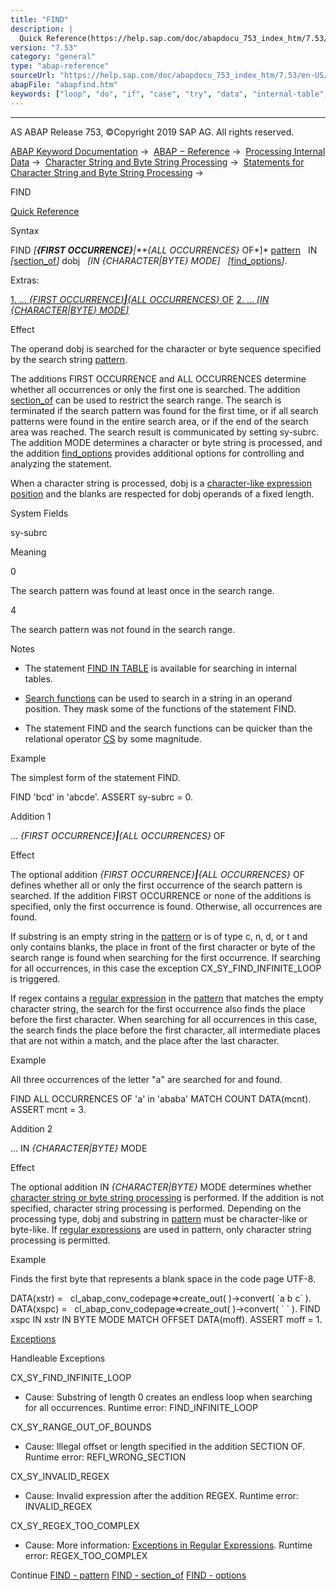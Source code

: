 ```yaml
---
title: "FIND"
description: |
  Quick Reference(https://help.sap.com/doc/abapdocu_753_index_htm/7.53/en-US/abapfind_shortref.htm) Syntax FIND FIRST OCCURRENCEALL OCCURRENCES OF pattern(https://help.sap.com/doc/abapdocu_753_index_htm/7.53/en-US/abapfind_pattern.htm) IN section_of(https://help.sap.c
version: "7.53"
category: "general"
type: "abap-reference"
sourceUrl: "https://help.sap.com/doc/abapdocu_753_index_htm/7.53/en-US/abapfind.htm"
abapFile: "abapfind.htm"
keywords: ["loop", "do", "if", "case", "try", "data", "internal-table", "abapfind"]
---
```


* * *

AS ABAP Release 753, ©Copyright 2019 SAP AG. All rights reserved.

[ABAP Keyword Documentation](https://help.sap.com/doc/abapdocu_753_index_htm/7.53/en-US/abenabap.htm) →  [ABAP − Reference](https://help.sap.com/doc/abapdocu_753_index_htm/7.53/en-US/abenabap_reference.htm) →  [Processing Internal Data](https://help.sap.com/doc/abapdocu_753_index_htm/7.53/en-US/abenabap_data_working.htm) →  [Character String and Byte String Processing](https://help.sap.com/doc/abapdocu_753_index_htm/7.53/en-US/abenabap_data_string.htm) →  [Statements for Character String and Byte String Processing](https://help.sap.com/doc/abapdocu_753_index_htm/7.53/en-US/abenstring_processing_statements.htm) → 

FIND

[Quick Reference](https://help.sap.com/doc/abapdocu_753_index_htm/7.53/en-US/abapfind_shortref.htm)

Syntax

FIND *\[**{*FIRST OCCURRENCE*}**|**{*ALL OCCURRENCES*}* OF*\]* [pattern](https://help.sap.com/doc/abapdocu_753_index_htm/7.53/en-US/abapfind_pattern.htm)
  IN *\[*[section\_of](https://help.sap.com/doc/abapdocu_753_index_htm/7.53/en-US/abapfind_section_of.htm)*\]* dobj
  *\[*IN *{*CHARACTER*|*BYTE*}* MODE*\]*
  *\[*[find\_options](https://help.sap.com/doc/abapdocu_753_index_htm/7.53/en-US/abapfind_options.htm)*\]*.

Extras:

[1\. ... *{*FIRST OCCURRENCE*}**|**{*ALL OCCURRENCES*}* OF](#!ABAP_ADDITION_1@1@)
[2\. ... *\[*IN *{*CHARACTER*|*BYTE*}* MODE*\]*](#!ABAP_ADDITION_2@2@)

Effect

The operand dobj is searched for the character or byte sequence specified by the search string [pattern](https://help.sap.com/doc/abapdocu_753_index_htm/7.53/en-US/abapfind_pattern.htm).

The additions FIRST OCCURRENCE and ALL OCCURRENCES determine whether all occurrences or only the first one is searched. The addition [section\_of](https://help.sap.com/doc/abapdocu_753_index_htm/7.53/en-US/abapfind_section_of.htm) can be used to restrict the search range. The search is terminated if the search pattern was found for the first time, or if all search patterns were found in the entire search area, or if the end of the search area was reached. The search result is communicated by setting sy-subrc. The addition MODE determines a character or byte string is processed, and the addition [find\_options](https://help.sap.com/doc/abapdocu_753_index_htm/7.53/en-US/abapfind_options.htm) provides additional options for controlling and analyzing the statement.

When a character string is processed, dobj is a [character-like expression position](https://help.sap.com/doc/abapdocu_753_index_htm/7.53/en-US/abencharlike_expr_position_glosry.htm "Glossary Entry") and the blanks are respected for dobj operands of a fixed length.

System Fields

sy-subrc

Meaning

0

The search pattern was found at least once in the search range.

4

The search pattern was not found in the search range.

Notes

-   The statement [FIND IN TABLE](https://help.sap.com/doc/abapdocu_753_index_htm/7.53/en-US/abapfind_itab.htm) is available for searching in internal tables.
    
-   [Search functions](https://help.sap.com/doc/abapdocu_753_index_htm/7.53/en-US/abensearch_functions.htm) can be used to search in a string in an operand position. They mask some of the functions of the statement FIND.
    
-   The statement FIND and the search functions can be quicker than the relational operator [CS](https://help.sap.com/doc/abapdocu_753_index_htm/7.53/en-US/abenlogexp_strings.htm) by some magnitude.
    

Example

The simplest form of the statement FIND.

FIND 'bcd' in 'abcde'.
ASSERT sy-subrc = 0.

Addition 1

... *{*FIRST OCCURRENCE*}**|**{*ALL OCCURRENCES*}* OF

Effect

The optional addition *{*FIRST OCCURRENCE*}**|**{*ALL OCCURRENCES*}* OF defines whether all or only the first occurrence of the search pattern is searched. If the addition FIRST OCCURRENCE or none of the additions is specified, only the first occurrence is found. Otherwise, all occurrences are found.

If substring is an empty string in the [pattern](https://help.sap.com/doc/abapdocu_753_index_htm/7.53/en-US/abapfind_pattern.htm) or is of type c, n, d, or t and only contains blanks, the place in front of the first character or byte of the search range is found when searching for the first occurrence. If searching for all occurrences, in this case the exception CX\_SY\_FIND\_INFINITE\_LOOP is triggered.

If regex contains a [regular expression](https://help.sap.com/doc/abapdocu_753_index_htm/7.53/en-US/abapfind_pattern.htm) in the [pattern](https://help.sap.com/doc/abapdocu_753_index_htm/7.53/en-US/abenregex_syntax.htm) that matches the empty character string, the search for the first occurrence also finds the place before the first character. When searching for all occurrences in this case, the search finds the place before the first character, all intermediate places that are not within a match, and the place after the last character.

Example

All three occurrences of the letter "a" are searched for and found.

FIND ALL OCCURRENCES OF 'a' in 'ababa' MATCH COUNT DATA(mcnt).
ASSERT mcnt = 3.

Addition 2

... IN *{*CHARACTER*|*BYTE*}* MODE

Effect

The optional addition IN *{*CHARACTER*|*BYTE*}* MODE determines whether [character string or byte string processing](https://help.sap.com/doc/abapdocu_753_index_htm/7.53/en-US/abenstring_processing_statements.htm) is performed. If the addition is not specified, character string processing is performed. Depending on the processing type, dobj and substring in [pattern](https://help.sap.com/doc/abapdocu_753_index_htm/7.53/en-US/abapfind_pattern.htm) must be character-like or byte-like. If [regular expressions](https://help.sap.com/doc/abapdocu_753_index_htm/7.53/en-US/abenregex_syntax.htm) are used in pattern, only character string processing is permitted.

Example

Finds the first byte that represents a blank space in the code page UTF-8.

DATA(xstr) =
  cl\_abap\_conv\_codepage=>create\_out( )->convert( \`a b c\` ).
DATA(xspc) =
  cl\_abap\_conv\_codepage=>create\_out( )->convert( \` \` ).
FIND xspc IN xstr IN BYTE MODE MATCH OFFSET DATA(moff).
ASSERT moff = 1.

[Exceptions](https://help.sap.com/doc/abapdocu_753_index_htm/7.53/en-US/abenabap_language_exceptions.htm)

Handleable Exceptions

CX\_SY\_FIND\_INFINITE\_LOOP

-   Cause: Substring of length 0 creates an endless loop when searching for all occurrences.
    Runtime error: FIND\_INFINITE\_LOOP
    

CX\_SY\_RANGE\_OUT\_OF\_BOUNDS

-   Cause: Illegal offset or length specified in the addition SECTION OF.
    Runtime error: REFI\_WRONG\_SECTION
    

CX\_SY\_INVALID\_REGEX

-   Cause: Invalid expression after the addition REGEX.
    Runtime error: INVALID\_REGEX
    

CX\_SY\_REGEX\_TOO\_COMPLEX

-   Cause: More information: [Exceptions in Regular Expressions](https://help.sap.com/doc/abapdocu_753_index_htm/7.53/en-US/abenregex_exceptions.htm).
    Runtime error: REGEX\_TOO\_COMPLEX
    

Continue
[FIND - pattern](https://help.sap.com/doc/abapdocu_753_index_htm/7.53/en-US/abapfind_pattern.htm)
[FIND - section\_of](https://help.sap.com/doc/abapdocu_753_index_htm/7.53/en-US/abapfind_section_of.htm)
[FIND - options](https://help.sap.com/doc/abapdocu_753_index_htm/7.53/en-US/abapfind_options.htm)